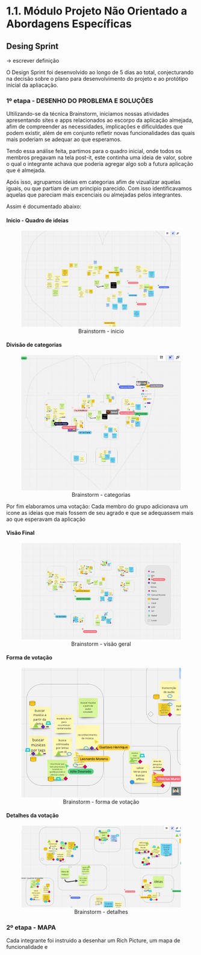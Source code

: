# 1.1. Módulo Projeto Não Orientado a Abordagens Específicas

## Desing Sprint
-> escrever definição

O Design Sprint foi desenvolvido ao longo de 5 dias ao total, conjecturando na decisão sobre o plano para desenvolvimento do projeto e ao protótipo inicial da apliacação.

### 1º etapa -  DESENHO DO PROBLEMA E SOLUÇÕES
Ultilizando-se da técnica Brainstorm, iniciamos nossas atividades apresentando sites e apps relacionados ao escorpo da aplicação almejada, afim de compreender as necessidades, implicações e dificuldades que podem existir, além de em conjunto refletir novas funcionalidades das quais mais poderiam se adequar ao que esperamos.

Tendo essa análise feita, partimos para o quadro inicial, onde todos os membros pregavam na tela post-it, este continha uma ideia de valor, sobre o qual o integrante achava que poderia agregar algo sob a futura aplicação que é almejada. 

Após isso, agrupamos ideias em categorias afim de vizualizar aquelas iguais, ou que partiam de um principio parecido. Com isso identificavamos aquelas que pareciam mais excenciais ou almejadas pelos integrantes. 

Assim é documentado abaixo: 

<!-- tabs:start -->

#### **Inicio - Quadro de ideias**

<figure align="center">
  <img src="../assets/brainstorm1.jpeg" alt="brainstorm">
  <figcaption>Brainstorm - inicio</figcaption>
</figure>

#### **Divisão de categorias**

<figure align="center">
  <img src="../assets/brainstorm_categoria.jpeg" alt="brainstorm">
  <figcaption>Brainstorm - categorias</figcaption>
</figure>

<!-- tabs:end -->

Por fim elaboramos uma votação: Cada membro do grupo adicionava um icone as ideias que mais fossem de seu agrado e que se adequassem mais ao que esperavam da aplicação
<!-- tabs:start -->

#### **Visão Final**

<figure align="center">
  <img src="../assets/brainstorm1_votacao.jpeg" alt="brainstorm">
  <figcaption>Brainstorm - visão geral</figcaption>
</figure>

#### **Forma de votação**
<figure align="center">
  <img src="../assets/brainstorm_icones.jpeg" alt="brainstorm">
  <figcaption>Brainstorm - forma de votação</figcaption>
</figure>


#### **Detalhes da votação**

<figure align="center">
  <img src="../assets/brainstorm_detalhado.jpeg" alt="brainstorm">
  <figcaption>Brainstorm - detalhes</figcaption>
</figure>

<!-- tabs:end -->

### 2º etapa - MAPA
Cada integrante foi instruido a desenhar um Rich Picture, um mapa de funcionalidade e 
